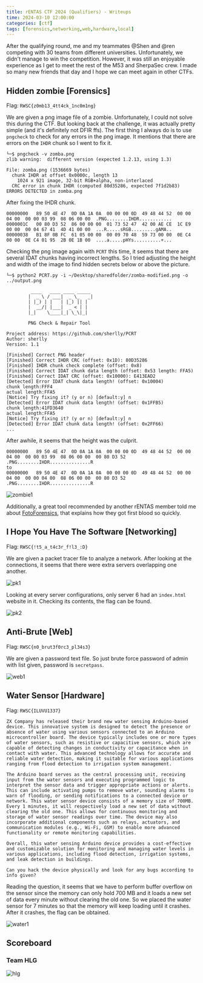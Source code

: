 ```yaml
---
title: rENTAS CTF 2024 (Qualifiers) - Writeups
time: 2024-03-10 12:00:00
categories: [ctf]
tags: [forensics,networking,web,hardware,local]
---
```


After the qualifying round, me and my teammates @Shen and @ren competing with 30 teams from different universities. Unfortunately, we didn't manage to win the competition. However, it was still an enjoyable experience as I get to meet the rest of the M53 and SherpaSec crew. I made so many new friends that day and I hope we can meet again in other CTFs.

## Hidden zombie [Forensics]
Flag: `RWSC{z0mb13_4tt4ck_1nc0m1ng}`

We are given a png image file of a zombie. Unfortunately, I could not solve this during the CTF. But looking back at the challenge, it was actually pretty simple (and it's definitely not DFIR ffs). The first thing I always do is to use `pngcheck` to check for any errors in the png image. It mentions that there are errors on the `IHDR` chunk so I went to fix it.

```
└─$ pngcheck -v zomba.png
zlib warning:  different version (expected 1.2.13, using 1.3)

File: zomba.png (1536669 bytes)
  chunk IHDR at offset 0x0000c, length 13
    1024 x 921 image, 32-bit RGB+alpha, non-interlaced
  CRC error in chunk IHDR (computed 80d35286, expected 7f1d2b83)
ERRORS DETECTED in zomba.png
```

After fixing the IHDR chunk.
```
00000000   89 50 4E 47  0D 0A 1A 0A  00 00 00 0D  49 48 44 52  00 00 04 00  00 00 03 99  08 06 00 00  .PNG........IHDR............
0000001C   00 80 D3 52  86 00 00 00  01 73 52 47  42 00 AE CE  1C E9 00 00  00 04 67 41  4D 41 00 00  ...R.....sRGB.........gAMA..
00000038   B1 8F 0B FC  61 05 00 00  00 09 70 48  59 73 00 00  0E C4 00 00  0E C4 01 95  2B 0E 1B 00  ....a.....pHYs..........+...
```

Checking the png image again with `PCRT` this time, it seems that there are several IDAT chunks having incorrect lengths. So I tried adjusting the height and width of the image to find hidden secrets below or above the picture.

```
└─$ python2 PCRT.py -i ~/Desktop/sharedfolder/zomba-modified.png -o ../output.png 

         ____   ____ ____ _____ 
        |  _ \ / ___|  _ \_   _|
        | |_) | |   | |_) || |  
        |  __/| |___|  _ < | |  
        |_|    \____|_| \_\|_|  

        PNG Check & Repair Tool 

Project address: https://github.com/sherlly/PCRT
Author: sherlly
Version: 1.1

[Finished] Correct PNG header
[Finished] Correct IHDR CRC (offset: 0x1D): 80D35286
[Finished] IHDR chunk check complete (offset: 0x8)
[Finished] Correct IDAT chunk data length (offset: 0x53 length: FFA5)
[Finished] Correct IDAT CRC (offset: 0x10000): E413EAD2
[Detected] Error IDAT chunk data length! (offset: 0x10004)
chunk length:FFF4
actual length:FFA5
[Notice] Try fixing it? (y or n) [default:y] n
[Detected] Error IDAT chunk data length! (offset: 0x1FFB5)
chunk length:41FD3640
actual length:FFA5
[Notice] Try fixing it? (y or n) [default:y] n
[Detected] Error IDAT chunk data length! (offset: 0x2FF66)
...
```

After awhile, it seems that the height was the culprit.
```
00000000   89 50 4E 47  0D 0A 1A 0A  00 00 00 0D  49 48 44 52  00 00 04 00  00 00 03 99  08 06 00 00  00 80 D3 52  .PNG........IHDR...............R
to
00000000   89 50 4E 47  0D 0A 1A 0A  00 00 00 0D  49 48 44 52  00 00 04 00  00 00 04 00  08 06 00 00  00 80 D3 52  .PNG........IHDR...............R
```

![zombie1](/assets/posts/rentasctf2024final/zombie1.png)

Additionally, a great tool recommended by another rENTAS member told me about [FotoForensics](https://fotoforensics.com/), that explains how they got first blood so quickly.

## I Hope You Have The Software [Networking]
Flag: `RWSC{!t5_a_t4c3r_f!l3_:D}`

We are given a packet tracer file to analyze a network. After looking at the connections, it seems that there were extra servers overlapping one another.

![pk1](/assets/posts/rentasctf2024final/pk1.png)

Looking at every server configurations, only server 6 had an `index.html` website in it. Checking its contents, the flag can be found.

![pk2](/assets/posts/rentasctf2024final/pk2.png)

## Anti-Brute [Web]
Flag: `RWSC{n0_brut3f0rc3_pl34s3}`

We are given a password text file. So just brute force password of admin with list given, password is `secretpass`.

![web1](/assets/posts/rentasctf2024final/web1.png)

## Water Sensor [Hardware]
Flag: `RWSC{ILUVU1337}`

```
ZX Company has released their brand new water sensing Arduino-based device. This innovative system is designed to detect the presence or absence of water using various sensors connected to an Arduino microcontroller board. The device typically includes one or more types of water sensors, such as resistive or capacitive sensors, which are capable of detecting changes in conductivity or capacitance when in contact with water. This advanced technology allows for accurate and reliable water detection, making it suitable for various applications ranging from flood detection to irrigation system management.

The Arduino board serves as the central processing unit, receiving input from the water sensors and executing programmed logic to interpret the sensor data and trigger appropriate actions or alerts. This can include activating pumps to remove water, sounding alarms to warn of flooding, or sending notifications to a connected device or network. This water sensor device consists of a memory size of 700MB. Every 1 minutes, it will respectively load a new set of data without clearing the old one. This allows for continuous monitoring and storage of water sensor readings over time. The device may also incorporate additional components such as relays, actuators, and communication modules (e.g., Wi-Fi, GSM) to enable more advanced functionality or remote monitoring capabilities.

Overall, this water sensing Arduino device provides a cost-effective and customizable solution for monitoring and managing water levels in various applications, including flood detection, irrigation systems, and leak detection in buildings.

Can you hack the device physically and look for any bugs according to info given?
```

Reading the question, it seems that we have to perform buffer overflow on the sensor since the memory can only hold 700 MB and it loads a new set of data every minute without clearing the old one. So we placed the water sensor for 7 minutes so that the memory will keep loading until it crashes. After it crashes, the flag can be obtained.

![water1](/assets/posts/rentasctf2024final/water1.png)

## Scoreboard
### Team HLG

![hlg](/assets/posts/rentasctf2024final/hlg.png)
